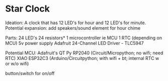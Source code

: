 # Star Clock

Ideation:
A clock that has 12 LED's for hour and 12 LED's for minute.
Potential expansion: add speakers/sound element for hour chime

Parts:
24 LED's
24 resistors*
1 microcontroller ie MCU
1 RTC (depending on MCU)
5v power supply
Adafruit 24-Channel LED Driver - TLC5947

Potential MCU:
Adafruit's QT Py RP2040 (Circuit/Micropython; no wifi; need RTC)
XIAO ESP32C3 (Arduino/Circuitpython; with wifi + bt; internal RTC w or w/o wifi)

button/switch for on/off

